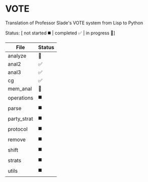 # VOTE
Translation of Professor Slade's VOTE system from Lisp to Python

Status: [ not started :black_medium_square: | completed :white_check_mark: | in progress :speech_balloon:]

| File | Status |
|------|--------|
|analyze|:speech_balloon:|
|anal2|:white_check_mark:|
|anal3|:white_check_mark:|
|cg|:white_check_mark:|
|mem_anal|:speech_balloon:|
|operations|:black_medium_square:|
|parse|:black_medium_square:|
|party_strat|:black_medium_square:|
|protocol|:black_medium_square:|
|remove|:black_medium_square:|
|shift|:black_medium_square:|
|strats|:black_medium_square:|
|utils|:black_medium_square:|

